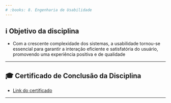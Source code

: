 ```yaml
---
# :books: 8. Engenharia de Usabilidade
---
```

## :information_source: Objetivo da disciplina
- Com a crescente complexidade dos sistemas, a usabilidade tornou-se essencial para garantir a interação eficiente e satisfatória do usuário, promovendo uma experiência positiva e de qualidade

---
## :mortar_board: Certificado de Conclusão da Disciplina
- [Link do certificado](./Certificado%20de%20Conclusao%20da%20Disciplina.pdf)

---